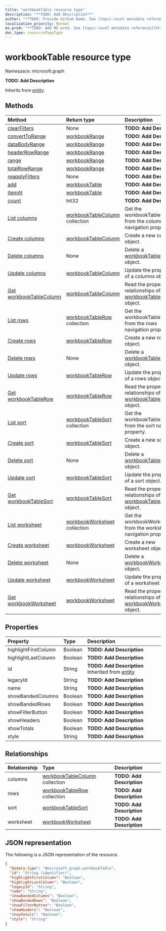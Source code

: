 ```yaml
---
title: "workbookTable resource type"
description: "**TODO: Add Description**"
author: "**TODO: Provide Github Name. See [topic-level metadata reference](https://msgo.azurewebsites.net/add/document/guidelines/metadata.html#topic-level-metadata)**"
localization_priority: Normal
ms.prod: "**TODO: Add MS prod. See [topic-level metadata reference](https://msgo.azurewebsites.net/add/document/guidelines/metadata.html#topic-level-metadata)**"
doc_type: resourcePageType
---
```


# workbookTable resource type


Namespace: microsoft.graph

**TODO: Add Description**


Inherits from [entity](../resources/entity.md).

## Methods
|Method|Return type|Description|
|:---|:---|:---|
|[clearFilters](../api/workbooktable-clearfilters.md)|None|**TODO: Add Description**|
|[convertToRange](../api/workbooktable-converttorange.md)|[workbookRange](../resources/workbookrange.md)|**TODO: Add Description**|
|[dataBodyRange](../api/workbooktable-databodyrange.md)|[workbookRange](../resources/workbookrange.md)|**TODO: Add Description**|
|[headerRowRange](../api/workbooktable-headerrowrange.md)|[workbookRange](../resources/workbookrange.md)|**TODO: Add Description**|
|[range](../api/workbooktable-range.md)|[workbookRange](../resources/workbookrange.md)|**TODO: Add Description**|
|[totalRowRange](../api/workbooktable-totalrowrange.md)|[workbookRange](../resources/workbookrange.md)|**TODO: Add Description**|
|[reapplyFilters](../api/workbooktable-reapplyfilters.md)|None|**TODO: Add Description**|
|[add](../api/workbooktable-add.md)|[workbookTable](../resources/workbooktable.md)|**TODO: Add Description**|
|[itemAt](../api/workbooktable-itemat.md)|[workbookTable](../resources/workbooktable.md)|**TODO: Add Description**|
|[count](../api/workbooktable-count.md)|Int32|**TODO: Add Description**|
|[List columns](../api/workbooktable-list-columns.md)|[workbookTableColumn](../resources/workbooktablecolumn.md) collection|Get the workbookTableColumns from the columns navigation property.|
|[Create columns](../api/workbooktable-post-columns.md)|[workbookTableColumn](../resources/workbooktablecolumn.md)|Create a new columns object.|
|[Delete columns](../api/workbooktable-delete-columns.md)|None|Delete a [workbookTableColumn](../resources/workbooktablecolumn.md) object.|
|[Update columns](../api/workbooktable-update-columns.md)|[workbookTableColumn](../resources/workbooktablecolumn.md)|Update the properties of a columns object.|
|[Get workbookTableColumn](../api/workbooktablecolumn-get.md)|[workbookTableColumn](../resources/workbooktablecolumn.md)|Read the properties and relationships of a [workbookTableColumn](../resources/workbooktablecolumn.md) object.|
|[List rows](../api/workbooktable-list-rows.md)|[workbookTableRow](../resources/workbooktablerow.md) collection|Get the workbookTableRows from the rows navigation property.|
|[Create rows](../api/workbooktable-post-rows.md)|[workbookTableRow](../resources/workbooktablerow.md)|Create a new rows object.|
|[Delete rows](../api/workbooktable-delete-rows.md)|None|Delete a [workbookTableRow](../resources/workbooktablerow.md) object.|
|[Update rows](../api/workbooktable-update-rows.md)|[workbookTableRow](../resources/workbooktablerow.md)|Update the properties of a rows object.|
|[Get workbookTableRow](../api/workbooktablerow-get.md)|[workbookTableRow](../resources/workbooktablerow.md)|Read the properties and relationships of a [workbookTableRow](../resources/workbooktablerow.md) object.|
|[List sort](../api/workbooktable-list-sort.md)|[workbookTableSort](../resources/workbooktablesort.md) collection|Get the workbookTableSorts from the sort navigation property.|
|[Create sort](../api/workbooktable-post-sort.md)|[workbookTableSort](../resources/workbooktablesort.md)|Create a new sort object.|
|[Delete sort](../api/workbooktable-delete-sort.md)|None|Delete a [workbookTableSort](../resources/workbooktablesort.md) object.|
|[Update sort](../api/workbooktable-update-sort.md)|[workbookTableSort](../resources/workbooktablesort.md)|Update the properties of a sort object.|
|[Get workbookTableSort](../api/workbooktablesort-get.md)|[workbookTableSort](../resources/workbooktablesort.md)|Read the properties and relationships of a [workbookTableSort](../resources/workbooktablesort.md) object.|
|[List worksheet](../api/workbooktable-list-worksheet.md)|[workbookWorksheet](../resources/workbookworksheet.md) collection|Get the workbookWorksheets from the worksheet navigation property.|
|[Create worksheet](../api/workbooktable-post-worksheet.md)|[workbookWorksheet](../resources/workbookworksheet.md)|Create a new worksheet object.|
|[Delete worksheet](../api/workbooktable-delete-worksheet.md)|None|Delete a [workbookWorksheet](../resources/workbookworksheet.md) object.|
|[Update worksheet](../api/workbooktable-update-worksheet.md)|[workbookWorksheet](../resources/workbookworksheet.md)|Update the properties of a worksheet object.|
|[Get workbookWorksheet](../api/workbookworksheet-get.md)|[workbookWorksheet](../resources/workbookworksheet.md)|Read the properties and relationships of a [workbookWorksheet](../resources/workbookworksheet.md) object.|

## Properties
|Property|Type|Description|
|:---|:---|:---|
|highlightFirstColumn|Boolean|**TODO: Add Description**|
|highlightLastColumn|Boolean|**TODO: Add Description**|
|id|String|**TODO: Add Description** Inherited from [entity](../resources/entity.md)|
|legacyId|String|**TODO: Add Description**|
|name|String|**TODO: Add Description**|
|showBandedColumns|Boolean|**TODO: Add Description**|
|showBandedRows|Boolean|**TODO: Add Description**|
|showFilterButton|Boolean|**TODO: Add Description**|
|showHeaders|Boolean|**TODO: Add Description**|
|showTotals|Boolean|**TODO: Add Description**|
|style|String|**TODO: Add Description**|

## Relationships
|Relationship|Type|Description|
|:---|:---|:---|
|columns|[workbookTableColumn](../resources/workbooktablecolumn.md) collection|**TODO: Add Description**|
|rows|[workbookTableRow](../resources/workbooktablerow.md) collection|**TODO: Add Description**|
|sort|[workbookTableSort](../resources/workbooktablesort.md)|**TODO: Add Description**|
|worksheet|[workbookWorksheet](../resources/workbookworksheet.md)|**TODO: Add Description**|

## JSON representation
The following is a JSON representation of the resource.
<!-- {
  "blockType": "resource",
  "keyProperty": "id",
  "@odata.type": "microsoft.graph.workbookTable",
  "baseType": "microsoft.graph.entity",
  "openType": false
}
-->
``` json
{
  "@odata.type": "#microsoft.graph.workbookTable",
  "id": "String (identifier)",
  "highlightFirstColumn": "Boolean",
  "highlightLastColumn": "Boolean",
  "legacyId": "String",
  "name": "String",
  "showBandedColumns": "Boolean",
  "showBandedRows": "Boolean",
  "showFilterButton": "Boolean",
  "showHeaders": "Boolean",
  "showTotals": "Boolean",
  "style": "String"
}
```


